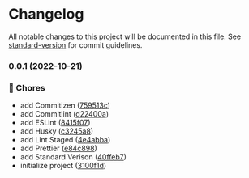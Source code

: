 # Changelog

All notable changes to this project will be documented in this file. See [standard-version](https://github.com/conventional-changelog/standard-version) for commit guidelines.

### 0.0.1 (2022-10-21)


### 🚚 Chores

* add Commitizen ([759513c](https://github.com/remvze/authors/commit/759513c823929285ea6b2664d0c53aad691c73e5))
* add Commitlint ([d22400a](https://github.com/remvze/authors/commit/d22400aa55ce864185090ac8539df67d5f0f43a6))
* add ESLint ([8415f07](https://github.com/remvze/authors/commit/8415f0792e108b8caa9fe398b92b69d7caad83b9))
* add Husky ([c3245a8](https://github.com/remvze/authors/commit/c3245a870d6af8c36cc9ba84a1ef51515f3d471b))
* add Lint Staged ([4e4abba](https://github.com/remvze/authors/commit/4e4abba15af790ad57c3c2ef63001194bba638ff))
* add Prettier ([e84c898](https://github.com/remvze/authors/commit/e84c89841ebf13eb3ebeb8541ed51d2820d7704a))
* add Standard Verison ([40ffeb7](https://github.com/remvze/authors/commit/40ffeb7a0e67a855e7504ab4863264a429271527))
* initialize project ([3100f1d](https://github.com/remvze/authors/commit/3100f1ddd3df07042d0c01688c015371587db4cc))
